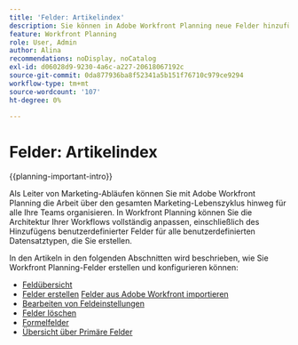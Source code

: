 ```yaml
---
title: 'Felder: Artikelindex'
description: Sie können in Adobe Workfront Planning neue Felder hinzufügen, die den Lebenszyklus Ihres Unternehmens widerspiegeln. Felder sind Attribute von Datensatztypen.
feature: Workfront Planning
role: User, Admin
author: Alina
recommendations: noDisplay, noCatalog
exl-id: d06028d9-9230-4a6c-a227-20618067192c
source-git-commit: 0da877936ba8f52341a5b151f76710c979ce9294
workflow-type: tm+mt
source-wordcount: '107'
ht-degree: 0%

---
```



# Felder: Artikelindex

<!--<span class="preview">The highlighted information on this page refers to functionality not yet generally available. It is available only in the Preview environment for all customers. After the monthly releases to Production, the same features are also available in the Production environment for customers who enabled fast releases. </span>   

<span class="preview">For information about fast releases, see [Enable or disable fast releases for your organization](/help/quicksilver/administration-and-setup/set-up-workfront/configure-system-defaults/enable-fast-release-process.md). </span> -->

{{planning-important-intro}}

Als Leiter von Marketing-Abläufen können Sie mit Adobe Workfront Planning die Arbeit über den gesamten Marketing-Lebenszyklus hinweg für alle Ihre Teams organisieren. In Workfront Planning können Sie die Architektur Ihrer Workflows vollständig anpassen, einschließlich des Hinzufügens benutzerdefinierter Felder für alle benutzerdefinierten Datensatztypen, die Sie erstellen.

In den Artikeln in den folgenden Abschnitten wird beschrieben, wie Sie Workfront Planning-Felder erstellen und konfigurieren können:

* [Feldübersicht](/help/quicksilver/planning/fields/fields-overview.md)
* [Felder erstellen](/help/quicksilver/planning/fields/create-fields.md)
  <span class="preview">[Felder aus Adobe Workfront importieren](/help/quicksilver/planning/fields/import-fields-from-workfront.md)</span>
* [Bearbeiten von Feldeinstellungen](/help/quicksilver/planning/fields/edit-fields.md)
* [Felder löschen](/help/quicksilver/planning/fields/delete-fields.md)
* [Formelfelder](/help/quicksilver/planning/fields/formula-fields.md)
* [Übersicht über Primäre Felder](/help/quicksilver/planning/fields/primary-field-overview.md)

